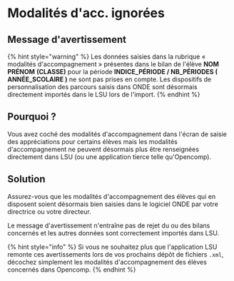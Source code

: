 # Modalités d'acc. ignorées

## Message d'avertissement

{% hint style="warning" %}
Les données saisies dans la rubrique « modalités d'accompagnement » présentes dans le bilan de l'élève **NOM PRÉNOM** **\(CLASSE\)** pour la période **INDICE\_PÉRIODE / NB\_PÉRIODES \( ANNÉE\_SCOLAIRE \)** ne sont pas prises en compte. Les dispositifs de personnalisation des parcours saisis dans ONDE sont désormais directement importés dans le LSU lors de l'import.
{% endhint %}

## Pourquoi ?

Vous avez coché des modalités d'accompagnement dans l'écran de saisie des appréciations pour certains élèves mais les modalités d'accompagnement ne peuvent désormais plus être renseignées directement dans LSU \(ou une application tierce telle qu'Opencomp\).

## Solution

Assurez-vous que les modalités d'accompagnement des élèves qui en disposent soient désormais bien saisies dans le logiciel ONDE par votre directrice ou votre directeur.

Le message d'avertissement n'entraîne pas de rejet du ou des bilans concernés et les autres données sont correctement importés dans LSU.

{% hint style="info" %}
Si vous ne souhaitez plus que l'application LSU remonte ces avertissements lors de vos prochains dépôt de fichiers `.xml`, décochez simplement les modalités d'accompagnement des élèves concernés dans Opencomp.
{% endhint %}

